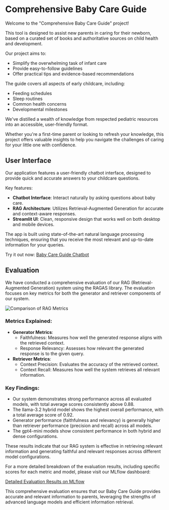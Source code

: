 # Comprehensive Baby Care Guide

Welcome to the "Comprehensive Baby Care Guide" project!

This tool is designed to assist new parents in caring for their newborn, based on a curated set of books and authoritative sources on child health and development.

Our project aims to:
- Simplify the overwhelming task of infant care
- Provide easy-to-follow guidelines
- Offer practical tips and evidence-based recommendations

The guide covers all aspects of early childcare, including:
- Feeding schedules
- Sleep routines
- Common health concerns
- Developmental milestones

We've distilled a wealth of knowledge from respected pediatric resources into an accessible, user-friendly format.

Whether you're a first-time parent or looking to refresh your knowledge, this project offers valuable insights to help you navigate the challenges of caring for your little one with confidence.

## User Interface

Our application features a user-friendly chatbot interface, designed to provide quick and accurate answers to your childcare questions.

Key features:
- **Chatbot Interface**: Interact naturally by asking questions about baby care.
- **RAG Architecture**: Utilizes Retrieval-Augmented Generation for accurate and context-aware responses.
- **Streamlit UI**: Clean, responsive design that works well on both desktop and mobile devices.

The app is built using state-of-the-art natural language processing techniques, ensuring that you receive the most relevant and up-to-date information for your queries.

Try it out now: [Baby Care Guide Chatbot](https://komrag-1.streamlit.app/)

## Evaluation

We have conducted a comprehensive evaluation of our RAG (Retrieval-Augmented Generation) system using the RAGAS library. The evaluation focuses on key metrics for both the generator and retriever components of our system.

![Comparison of RAG Metrics](https://raw.githubusercontent.com/OsipovStas/komrag/resources/comparison_of_rag_metrics.png)

### Metrics Explained:
- **Generator Metrics**:
  - Faithfulness: Measures how well the generated response aligns with the retrieved context.
  - Response Relevancy: Assesses how relevant the generated response is to the given query.
- **Retriever Metrics**:
  - Context Precision: Evaluates the accuracy of the retrieved context.
  - Context Recall: Measures how well the system retrieves all relevant information.

### Key Findings:
- Our system demonstrates strong performance across all evaluated models, with total average scores consistently above 0.88.
- The llama-3.2 hybrid model shows the highest overall performance, with a total average score of 0.92.
- Generator performance (faithfulness and relevancy) is generally higher than retriever performance (precision and recall) across all models.
- The gpt4-mini models show consistent performance in both hybrid and dense configurations.

These results indicate that our RAG system is effective in retrieving relevant information and generating faithful and relevant responses across different model configurations.

For a more detailed breakdown of the evaluation results, including specific scores for each metric and model, please visit our MLflow dashboard:

[Detailed Evaluation Results on MLflow](https://dagshub.com/OsipovStas/komrag-old/experiments)

This comprehensive evaluation ensures that our Baby Care Guide provides accurate and relevant information to parents, leveraging the strengths of advanced language models and efficient information retrieval.


